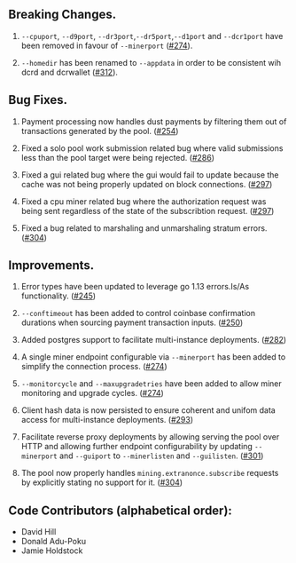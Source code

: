 ## Breaking Changes.
1. `--cpuport`, `--d9port`, `--dr3port`,`--dr5port`,`--d1port` and `--dcr1port` have been removed in favour of `--minerport` ([#274](https://github.com/decred/dcrpool/pull/274)).

2. `--homedir` has been renamed to `--appdata` in order to be consistent wih dcrd and dcrwallet ([#312](https://github.com/decred/dcrpool/pull/312)).

## Bug Fixes.
1. Payment processing now handles dust payments by filtering them out of transactions generated by the pool. ([#254](https://github.com/decred/dcrpool/pull/254))

2. Fixed a solo pool work submission related bug where valid submissions less than the pool target were being rejected. ([#286](https://github.com/decred/dcrpool/pull/286))

3. Fixed a gui related bug where the gui would fail to update because the cache was not being properly updated on block connections. ([#297](https://github.com/decred/dcrpool/pull/297))

4. Fixed a cpu miner related bug where the authorization request was being sent regardless of the state of the subscribtion request. ([#297](https://github.com/decred/dcrpool/pull/297))

5. Fixed a bug related to marshaling and unmarshaling stratum errors. ([#304](https://github.com/decred/dcrpool/pull/304))


## Improvements.

1. Error types have been updated to leverage go 1.13 errors.Is/As functionality. ([#245](https://github.com/decred/dcrpool/pull/245))

2. `--conftimeout` has been added to control coinbase confirmation durations when sourcing payment transaction inputs. ([#250](https://github.com/decred/dcrpool/pull/250))

3. Added postgres support to facilitate multi-instance deployments. ([#282](https://github.com/decred/dcrpool/pull/282))

4. A single miner endpoint configurable via `--minerport` has been added to simplify the connection process. ([#274](https://github.com/decred/dcrpool/pull/274))

5. `--monitorcycle` and `--maxupgradetries` have been added to allow miner monitoring and upgrade cycles. ([#274](https://github.com/decred/dcrpool/pull/274))

6. Client hash data is now persisted to ensure coherent and unifom data access for multi-instance deployments. ([#293](https://github.com/decred/dcrpool/pull/293))

7. Facilitate reverse proxy deployments by allowing serving the pool over HTTP and allowing further endpoint configurability by updating `--minerport` and `--guiport` to `--minerlisten` and `--guilisten`. ([#301](https://github.com/decred/dcrpool/pull/301))

8. The pool now properly handles `mining.extranonce.subscribe` requests by explicitly stating no support for it. ([#304](https://github.com/decred/dcrpool/pull/304))


## Code Contributors (alphabetical order):
- David Hill
- Donald Adu-Poku
- Jamie Holdstock